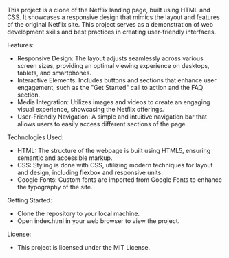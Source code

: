 This project is a clone of the Netflix landing page, built using HTML and CSS. It showcases a responsive design that mimics the layout and features of the original Netflix site. This project serves as a demonstration of web development skills and best practices in creating user-friendly interfaces.

Features:
- Responsive Design: The layout adjusts seamlessly across various screen sizes, providing an optimal viewing experience on desktops, tablets, and smartphones.
- Interactive Elements: Includes buttons and sections that enhance user engagement, such as the "Get Started" call to action and the FAQ section.
- Media Integration: Utilizes images and videos to create an engaging visual experience, showcasing the Netflix offerings.
- User-Friendly Navigation: A simple and intuitive navigation bar that allows users to easily access different sections of the page.

Technologies Used:
- HTML: The structure of the webpage is built using HTML5, ensuring semantic and accessible markup.
- CSS: Styling is done with CSS, utilizing modern techniques for layout and design, including flexbox and responsive units.
- Google Fonts: Custom fonts are imported from Google Fonts to enhance the typography of the site.

Getting Started:
- Clone the repository to your local machine.
- Open index.html in your web browser to view the project.

License:
- This project is licensed under the MIT License.

